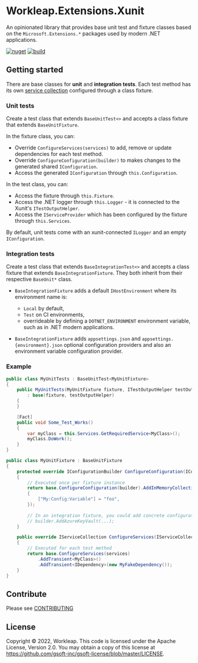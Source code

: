 # Workleap.Extensions.Xunit

An opinionated library that provides base unit test and fixture classes based on the `Microsoft.Extensions.*` packages used by modern .NET applications.

[![nuget](https://img.shields.io/nuget/v/Workleap.Extensions.Xunit.svg?logo=nuget)](https://www.nuget.org/packages/Workleap.Extensions.Xunit/)
[![build](https://img.shields.io/github/actions/workflow/status/gsoft-inc/wl-extensions-xunit/publish.yml?logo=github)](https://github.com/gsoft-inc/wl-extensions-xunit/actions/workflows/publish.yml)


## Getting started

There are base classes for **unit** and **integration tests**. Each test method has its own [service collection](https://docs.microsoft.com/en-us/aspnet/core/fundamentals/dependency-injection?view=aspnetcore-6.0) configured through a class fixture.


### Unit tests

Create a test class that extends `BaseUnitTest<>` and accepts a class fixture that extends `BaseUnitFixture`.

In the fixture class, you can:
* Override `ConfigureServices(services)` to add, remove or update dependencies for each test method.
* Override `ConfigureConfiguration(builder)` to makes changes to the generated shared `IConfiguration`.
* Access the generated `IConfiguration` through `this.Configuration`.

In the test class, you can:
* Access the fixture through `this.Fixture`.
* Access the .NET logger through `this.Logger` - it is connected to the Xunit's `ITestOutputHelper`.
* Access the `IServiceProvider` which has been configured by the fixture through `this.Services`.

By default, unit tests come with an xunit-connected `ILogger` and an empty `IConfiguration`.

### Integration tests

Create a test class that extends `BaseIntegrationTest<>` and accepts a class fixture that extends `BaseIntegrationFixture`.
They both inherit from their respective `BaseUnit*` class.

* `BaseIntegrationFixture` adds a default `IHostEnvironment` where its environment name is:
  * `Local` by default,
  * `Test` on CI environments,
  * overrideable by defining a `DOTNET_ENVIRONMENT` environment variable, such as in .NET modern applications.

* `BaseIntegrationFixture` adds `appsettings.json` and `appsettings.{environment}.json` optional configuration providers and also an environment variable configuration provider.


### Example

```csharp
public class MyUnitTests : BaseUnitTest<MyUnitFixture>
{
    public MyUnitTests(MyUnitFixture fixture, ITestOutputHelper testOutputHelper)
        : base(fixture, testOutputHelper)
    {
    }

    [Fact]
    public void Some_Test_Works()
    {
        var myClass = this.Services.GetRequiredService<MyClass>();
        myClass.DoWork();
    }
}

public class MyUnitFixture : BaseUnitFixture
{
    protected override IConfigurationBuilder ConfigureConfiguration(IConfigurationBuilder builder)
    {
        // Executed once per fixture instance
        return base.ConfigureConfiguration(builder).AddInMemoryCollection(new Dictionary<string, string>
        {
            ["My:Config:Variable"] = "foo",
        });
        
        // In an integration fixture, you could add concrete configuration providers, such as:
        // builder.AddAzureKeyVault(...);
    }

    public override IServiceCollection ConfigureServices(IServiceCollection services)
    {
        // Executed for each test method
        return base.ConfigureServices(services)
            .AddTransient<MyClass>()
            .AddTransient<IDependency>(new MyFakeDependency());
    }
}
```

## Contribute

Please see [CONTRIBUTING](https://github.com/gsoft-inc/wl-extensions-xunit/blob/main/CONTRIBUTING.md)

## License

Copyright © 2022, Workleap. This code is licensed under the Apache License, Version 2.0. You may obtain a copy of this license at https://github.com/gsoft-inc/gsoft-license/blob/master/LICENSE.
